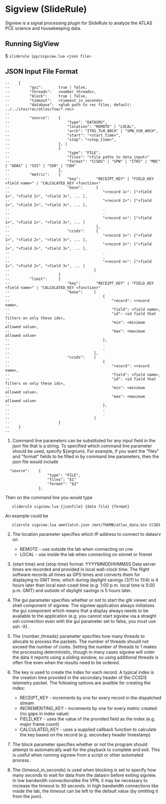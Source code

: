 Sigview (SlideRule)
==================

Sigview is a signal processing plugin for SlideRule to analyze the ATLAS PCE science and housekeeping data.


Running SigView
---------------

$ `sliderule ipy/sigview.lua <json file>`


JSON Input File Format
-----------------------

````
--    {
--         "gui":       true | false,
--         "threads":   <number_threads>,
--         "block":     true | false,
--         "timeout":   <timeout_in_seconds>
--         "database":  <glob path to rec files, default: ../../itos/rec/atlas/fsw/*.rec>
--
--         "source":    {
--                          "type": "DATASRV",
--                          "location": "REMOTE" | "LOCAL",
--                          "arch": "ITOS_TLM_ARCH" | "SPW_SSR_ARCH",
--                          "start": "<start_time>",
--                          "stop": "<stop_time>",
--                      }, |
--                      {
--                          "type": "FILE",
--                          "files": "<file paths to data input>"
--                          "format": "CCSDS" | "SPW" | "ITOS" | "MOC" | "ADAS" | "SIS" | "SSR" | "CDH"
--                      },
--         "metric":    {
--                          "key":       "RECEIPT_KEY" | "FIELD_KEY <field name>" | "CALCULATED_KEY <function>"
--                          "base":      {
--                                          "<record 1>": ["<field 1>", "<field 2>", "<field 3>", ... ],
--                                          "<record 2>": ["<field 1>", "<field 2>", "<field 3>", ... ],
--                                          .
--                                          .
--                                          "<record n>": ["<field 1>", "<field 2>", "<field 3>", ... ]
--                                       },
--                          "ccsds":     {
--                                          "<record 1>": ["<field 1>", "<field 2>", "<field 3>", ... ],
--                                          "<record 2>": ["<field 1>", "<field 2>", "<field 3>", ... ],
--                                          .
--                                          .
--                                          "<record n>": ["<field 1>", "<field 2>", "<field 3>", ... ]
--                                      }
--                      }
--         "limit":     {
--                          "key":       "RECEIPT_KEY" | "FIELD_KEY <field name>" | "CALCULATED_KEY <function>"
--                          "base":     [
--                                          {
--                                              "record": <record name>,
--                                              "field": <field name>,
--                                              "id": <id field that filters on only these ids>,
--                                              "min": <minimum allowed value>,
--                                              "max": <maximum allowed value>
--                                          },
--                                          .
--                                          .
--                                      ],
--                          "ccsds":    [
--                                          {
--                                              "record": <record name>,
--                                              "field": <field name>,
--                                              "id": <id field that filters on only these ids>,
--                                              "min": <minimum allowed value>,
--                                              "max": <maximum allowed value>
--                                          },
--                                          .
--                                          .
--                                      ]
--                      }
--    }
--
````

1. Command line parameters can be substituted for any input field in the json file that is
   a string.  To specified which command line parameter should be used, specify ${argnum}.
   For example, if you want the "files" and "format" fields to be filled in by command line
   parameters, then the json file would include
````
  "source":    {
                   "type": "FILE",
                   "files": "$1"
                   "format": "$2"
               },
````
Then on the command line you would type
````
   sliderule sigview.lua {jsonfile} {data file} {format}
````
An example could be
````
   slierule sigview.lua ametlatch.json /mnt/THUMB/atlas_data.bin CCSDS
````

2. The location parameter specifies which IP address to connect to datasrv on
   * REMOTE - use outside the lab when connecting on cne
   * LOCAL - use inside the lab when connecting on simnet or firenet

3. {start time} and {stop time} format: YYYYMMDDHHMMSS
   Data server times are recorded and provided in local wall-clock time.
   The flight software records all times as GPS times and converts them for
   displaying to GMT time; which during daylight savings (3/11 to 11/4) is
   4 hours later than local east-coast time (e.g. 1:00 p.m. local time is
   5:00 p.m. GMT) and outside of daylight savings is 5 hours later.

4. The gui parameter specifies whether or not to start the gtk viewer and shell component of sigview.  The sigview
   application always initializes the gui component which means that a display always needs to be available
   to the application (e.g. you cannot start sigview via a straight ssh connection even with the gui
   parameter set to false, you must use ssh -X).

5. The {number_threads} parameter specifies how many threads to allocate to process the packets.  The number
   of threads should not exceed the number of cores.  Setting the number of threads to 1 makes the processing
   deterministic, though in many cases sigview will order the data it reports using a sliding window, so using
   additional threads is often fine even when the results need to be ordered.

6. The key is used to create the index for each record.  A typical index is the creation time
   provided in the secondary header of the CCSDS telemetry packet.  The following options are availble
   for creating the index:
   * RECEIPT_KEY - increments by one for every record in the dispatched stream
   * INCREMENTING_KEY - increments by one for every metric created (no gaps in index value)
   * FIELD_KEY - uses the value of the provided field as the index (e.g. major frame count)
   * CALCULATED_KEY - uses a supplied callback function to calculate the key based on the record (e.g. secondary header timestamp)

7. The block parameter specifies whether or not the program should attempt to automatically wait for the
   playback to complete and exit.  This is useful when running sigview from a script or other automated process.

8. The {timeout_in_seconds} is used when blocking is set to specify how many seconds to wait for data from the datasrv
   before exiting sigview. In low bandwidth connectionslike the VPN, it may be necessary to increase the timeout to
   30 seconds.  In high bandwidth connections like inside the lab, the timeout can be left to the default value
   (by omitting it from the json).


